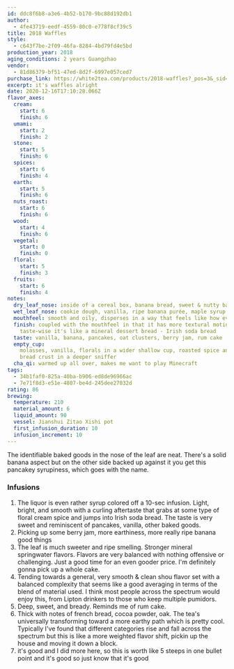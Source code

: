 ```yaml
---
id: ddc8f6b8-a3e6-4b52-b170-9bc88d192db1
author:
  - 4fe43719-eedf-4559-80c0-e778f8cf39c5
title: 2018 Waffles
style:
  - c643f7be-2f09-46fa-8284-4bd79fd4e5bd
production_year: 2018
aging_conditions: 2 years Guangzhao
vendor:
  - 81d86379-bf51-47ed-8d2f-6997e057ced7
purchase_link: https://white2tea.com/products/2018-waffles?_pos=3&_sid=4eb2a61b7&_ss=r
excerpt: it's waffles alright
date: 2020-12-16T17:10:28.066Z
flavor_axes:
  cream:
    start: 6
    finish: 6
  umami:
    start: 2
    finish: 2
  stone:
    start: 5
    finish: 6
  spices:
    start: 6
    finish: 4
  earth:
    start: 5
    finish: 6
  nuts_roast:
    start: 6
    finish: 6
  wood:
    start: 4
    finish: 6
  vegetal:
    start: 0
    finish: 0
  floral:
    start: 5
    finish: 3
  fruits:
    start: 6
    finish: 4
notes:
  dry_leaf_nose: inside of a cereal box, banana bread, sweet & nutty baked goods
  wet_leaf_nose: cookie dough, vanilla, ripe banana purée, maple syrup, pancakes
  mouthfeel: smooth and oily, disperses in a way that feels like how evaporation looks
  finish: coupled with the mouthfeel in that it has more textural motion,
    taste-wise it's like a mineral dessert bread - Irish soda bread
  taste: vanilla, banana, pancakes, oat clusters, berry jam, rum cake
  empty_cup:
    molasses, vanilla, florals in a wider shallow cup, roasted spice and
    bread crust in a deeper sniffer
  cha_qi: warmed up all over, makes me want to play Minecraft
tags:
  - 34b1faf0-825a-40ba-b906-ed8de96966ac
  - 7e71f8d3-e51e-4807-be4d-245dee27032d
rating: 86
brewing:
  temperature: 210
  material_amount: 6
  liquid_amount: 90
  vessel: Jianshui Zitao Xishi pot
  first_infusion_duration: 10
  infusion_increment: 10
---
```


The identifiable baked goods in the nose of the leaf are neat. There's a solid banana aspect but on the other side backed up against it you get this pancakey syrupiness, which goes with the name.

### Infusions

1. The liquor is even rather syrup colored off a 10-sec infusion. Light, bright, and smooth with a curling aftertaste that grabs at some type of floral cream spice and jumps into Irish soda bread. The taste is very sweet and reminiscent of pancakes, vanilla, other baked goods.
2. Picking up some berry jam, more earthiness, more really ripe banana good things
3. The leaf is much sweeter and ripe smelling. Stronger mineral springwater flavors. Flavors are very balanced with nothing offensive or challenging. Just a good time for an even gooder price. I'm definitely gonna pick up a whole cake.
4. Tending towards a general, very smooth & clean shou flavor set with a balanced complexity that seems like a good averaging in terms of the blend of material used. I think most people across the spectrum would enjoy this, from Lipton drinkers to those who keep multiple pumidors.
5. Deep, sweet, and bready. Reminds me of rum cake.
6. Thick with notes of french bread, cocoa powder, oak. The tea's universally transforming toward a more earthy path which is pretty cool. Typically I've found that different categories rise and fall across the spectrum but this is like a more weighted flavor shift, pickin up the house and moving it down a block.
7. it's good and I did more here, so this is worth like 5 steeps in one bullet point and it's good so just know that it's good
